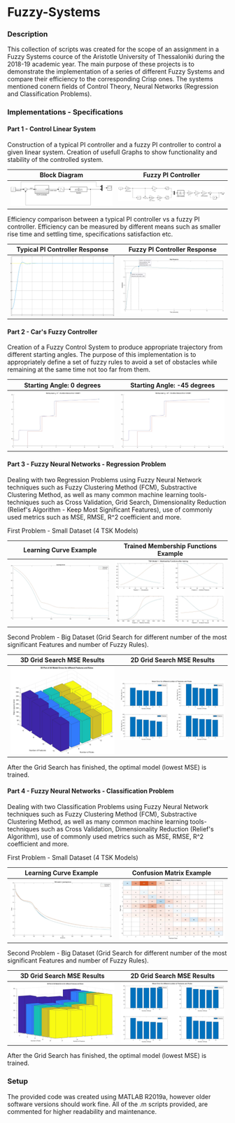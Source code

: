 # Fuzzy-Systems

### Description
This collection of scripts was created for the scope of an assignment in a Fuzzy Systems cource of the Aristotle University of Thessaloniki during the 2018-19 academic year. The main purpose of these projects is to demonstrate the implementation of a series of different Fuzzy Systems and compare their efficiency to the corresponding Crisp ones. The systems mentioned conern fields of Control Theory, Neural Networks (Regression and Classification Problems).

### Implementations - Specifications

#### Part 1 - Control Linear System
Construction of a typical PI controller and a fuzzy PI controller to control a given linear system. Creation of usefull Graphs to show functionality and stability of the controlled system.
 
 Block Diagram             |  Fuzzy PI Controller
:-------------------------:|:-------------------------:
![](https://github.com/kosletr/Fuzzy-Systems/blob/master/asafi-ergasia1/pics/fuzzyClosedLoop.jpg) |  ![](https://github.com/kosletr/Fuzzy-Systems/blob/master/asafi-ergasia1/pics/fuzzyPIController.jpg)
  
Efficiency comparison between a typical PI controller vs a fuzzy PI controller. Efficiency can be measured by different means such as smaller rise time and settling time, specifications satisfaction etc.
  
 Typical PI Controller Response       |  Fuzzy PI Controller Response
:-------------------------:|:-------------------------:
![](https://github.com/kosletr/Fuzzy-Systems/blob/master/asafi-ergasia1/pics/stepRespFuzzy_Good.jpg) |  ![](https://github.com/kosletr/Fuzzy-Systems/blob/master/asafi-ergasia1/pics/stepRespLinear.jpg)
  
#### Part 2 - Car's Fuzzy Controller
Creation of a Fuzzy Control System to produce appropriate trajectory from different starting angles. The purpose of this implementation is to appropriately define a set of fuzzy rules to avoid a set of obstacles while remaining at the same time not too far from them.
 
 Starting Angle: 0 degrees | Starting Angle: -45 degrees
:-------------------------:|:-------------------------:
![](https://github.com/kosletr/Fuzzy-Systems/blob/master/asafi-ergasia2/pics/angle0impr.jpg) |  ![](https://github.com/kosletr/Fuzzy-Systems/blob/master/asafi-ergasia2/pics/angle-45impr.jpg)

#### Part 3 - Fuzzy Neural Networks - Regression Problem
Dealing with two Regression Problems using Fuzzy Neural Network techniques such as Fuzzy Clustering Method (FCM), Substractive Clustering Method, as well as many common machine learning tools-techniques such as Cross Validation, Grid Search, Dimensionality Reduction (Relief's Algorithm - Keep Most Significant Features), use of commonly used metrics such as MSE, RMSE, R^2 coefficient and more. 

First Problem - Small Dataset (4 TSK Models)

 Learning Curve Example    | Trained Membership Functions Example
:-------------------------:|:-------------------------:
![](https://github.com/kosletr/Fuzzy-Systems/blob/master/asafi-ergasia3/pics/CCPP/TSK_1_Learning_Curve.jpg) |  ![](https://github.com/kosletr/Fuzzy-Systems/blob/master/asafi-ergasia3/pics/CCPP/TSK_1_MF_after_Training.jpg)

Second Problem - Big Dataset (Grid Search for different number of the most significant Features and number of Fuzzy Rules).

 3D Grid Search MSE Results| 2D Grid Search MSE Results 
:-------------------------:|:-------------------------:
![](https://github.com/kosletr/Fuzzy-Systems/blob/master/asafi-ergasia3/pics/Grid%20Search%20Superconduct/3Dplot_Mean_Error.jpg) |  ![](https://github.com/kosletr/Fuzzy-Systems/blob/master/asafi-ergasia3/pics/Grid%20Search%20Superconduct/Subplots_Mean_Errors.jpg)

After the Grid Search has finished, the optimal model (lowest MSE) is trained.

#### Part 4 - Fuzzy Neural Networks - Classification Problem
Dealing with two Classification Problems using Fuzzy Neural Network techniques such as Fuzzy Clustering Method (FCM), Substractive Clustering Method, as well as many common machine learning tools-techniques such as Cross Validation, Dimensionality Reduction (Relief's Algorithm), use of commonly used metrics such as MSE, RMSE, R^2 coefficient and more.

 First Problem - Small Dataset (4 TSK Models)

 Learning Curve Example    | Confusion Matrix Example
:-------------------------:|:-------------------------:
![](https://github.com/kosletr/Fuzzy-Systems/blob/master/asafi-ergasia4/Plots/Avila/learning_curve_1.jpg) |  ![](https://github.com/kosletr/Fuzzy-Systems/blob/master/asafi-ergasia4/Plots/Avila/Confusion_Matrix5.jpg)

Second Problem - Big Dataset (Grid Search for different number of the most significant Features and number of Fuzzy Rules).

 3D Grid Search MSE Results| 2D Grid Search MSE Results 
:-------------------------:|:-------------------------:
![](https://github.com/kosletr/Fuzzy-Systems/blob/master/asafi-ergasia4/Plots/Isolet%20Grid%20Search/3Dplot_Mean_Error_2.jpg) |  ![](https://github.com/kosletr/Fuzzy-Systems/blob/master/asafi-ergasia4/Plots/Isolet%20Grid%20Search/Subplots_Mean_Errors.jpg)

After the Grid Search has finished, the optimal model (lowest MSE) is trained.

### Setup
The provided code was created using MATLAB R2019a, however older software versions should work fine. All of the .m scripts provided, are  commented for higher readability and maintenance.
